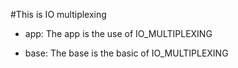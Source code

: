 #This is IO multiplexing

- app:   The app is the use of IO_MULTIPLEXING

- base: The base is the basic of IO_MULTIPLEXING
